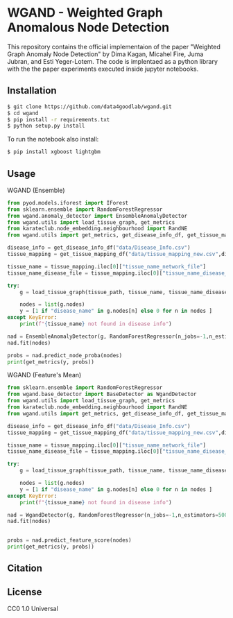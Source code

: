 # WGAND - Weighted Graph Anomalous Node Detection

This repository contains the official implementaion of the paper "Weighted Graph Anomaly Node Detection" by Dima Kagan, Micahel Fire, Juma Jubran, and Esti Yeger-Lotem.
The code is implentaed as a python library with the the paper experiments executed inside jupyter notebooks.

## Installation
```bash
$ git clone https://github.com/data4goodlab/wgand.git
$ cd wgand
$ pip install -r requirements.txt
$ python setup.py install
```
To run the notebook also install: 
```bash
$ pip install xgboost lightgbm
```
## Usage
WGAND (Ensemble)
```python
from pyod.models.iforest import IForest
from sklearn.ensemble import RandomForestRegressor
from wgand.anomaly_detector import EnsembleAnomalyDetector
from wgand.utils import load_tissue_graph, get_metrics
from karateclub.node_embedding.neighbourhood import RandNE
from wgand.utils import get_metrics, get_disease_info_df, get_tissue_mapping_df

disease_info = get_disease_info_df("data/Disease_Info.csv")
tissue_mapping = get_tissue_mapping_df("data/tissue_mapping_new.csv",disease_info)

tissue_name = tissue_mapping.iloc[0]["tissue_name_network_file"]
tissue_name_disease_file = tissue_mapping.iloc[0]["tissue_name_disease_file"]

try:
    g = load_tissue_graph(tissue_path, tissue_name, tissue_name_disease_file, disease_info)

    nodes = list(g.nodes)
    y = [1 if "disease_name" in g.nodes[n] else 0 for n in nodes ]
except KeyError:
    print(f"{tissue_name} not found in disease info")

nad = EnsembleAnomalyDetector(g, RandomForestRegressor(n_jobs=-1,n_estimators=500,random_state=2), IForest(n_jobs=-1,random_state=2), embedding_model=RandNE())
nad.fit(nodes)

probs = nad.predict_node_proba(nodes)
print(get_metrics(y, probs))
```

WGAND (Feature's Mean)
```python
from sklearn.ensemble import RandomForestRegressor
from wgand.base_detector import BaseDetector as WgandDetector
from wgand.utils import load_tissue_graph, get_metrics
from karateclub.node_embedding.neighbourhood import RandNE
from wgand.utils import get_metrics, get_disease_info_df, get_tissue_mapping_df

disease_info = get_disease_info_df("data/Disease_Info.csv")
tissue_mapping = get_tissue_mapping_df("data/tissue_mapping_new.csv",disease_info)

tissue_name = tissue_mapping.iloc[0]["tissue_name_network_file"]
tissue_name_disease_file = tissue_mapping.iloc[0]["tissue_name_disease_file"]

try:
    g = load_tissue_graph(tissue_path, tissue_name, tissue_name_disease_file, disease_info)

    nodes = list(g.nodes)
    y = [1 if "disease_name" in g.nodes[n] else 0 for n in nodes ]
except KeyError:
    print(f"{tissue_name} not found in disease info")

nad = WgandDetector(g, RandomForestRegressor(n_jobs=-1,n_estimators=500,random_state=2), embedding_model=RandNE())
nad.fit(nodes)
  

probs = nad.predict_feature_score(nodes)
print(get_metrics(y, probs))
```
## Citation

## License
CC0 1.0 Universal
